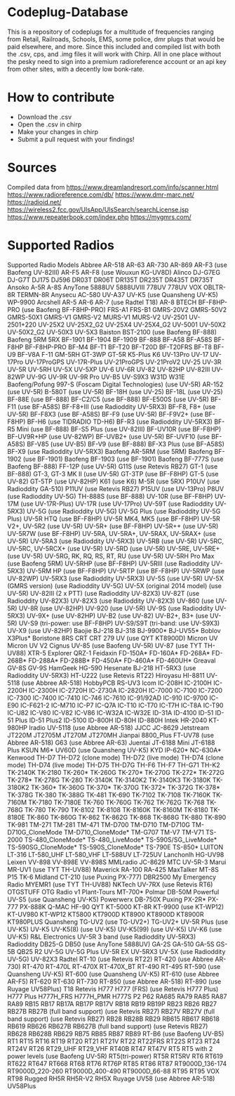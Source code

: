 # Codeplug-Database
This is a repository of codeplugs for a multitude of frequencies ranging from Retail, Railroads, Schools, EMS, some police, dmr plugs that would be paid elsewhere, and more. Since this included and compiled list with both the .csv, cps, and .img files it will work with Chirp. All in one place without the pesky need to sign into a premium radioreference account or an api key from other sites, with a decently low bonk-rate. 

# How to contribute
- Download the .csv
- Open the .csv in chirp
- Make your changes in chirp
- Submit a pull request with your findings!

# Sources
Compiled data from
https://www.dreamlandresort.com/info/scanner.html
https://www.radioreference.com/db/
https://www.dmr-marc.net/
https://radioid.net/
https://wireless2.fcc.gov/UlsApp/UlsSearch/searchLicense.jsp
https://www.repeaterbook.com/index.php
https://mygmrs.com/

# Supported Radios
Supported Radio Models
Abbree
AR-518
AR-63
AR-730
AR-869
AR-F3 (use Baofeng UV-82III)
AR-F5
AR-F8 (use Wouxun KG-UV8D)
Alinco
DJ-G7EG
DJ-G7T
DJ175
DJ596
DR03T
DR06T
DR135T
DR235T
DR435T
DR735T
Ansoko
A-5R
A-8S
AnyTone
5888UV
5888UVIII
778UV
778UV VOX
OBLTR-8R
TERMN-8R
Anysecu
AC-580
UV-A37
UV-K5 (use Quansheng UV-K5)
WP-9900
Arcshell
AR-5
AR-6
AR-7 (use Radtel T18)
AR-8
BTECH
BF-F8HP-PRO (use Baofeng BF-F8HP-PRO)
FRS-A1
FRS-B1
GMRS-20V2
GMRS-50V2
GMRS-50X1
GMRS-V1
GMRS-V2
MURS-V1
MURS-V2
UV-2501
UV-2501+220
UV-25X2
UV-25X2_G2
UV-25X4
UV-25X4_G2
UV-5001
UV-50X2
UV-50X2_G2
UV-50X3
UV-5X3
Baiston
BST-2100 (use Baofeng BF-888)
Baofeng
5RM
5RX
BF-1901
BF-1904
BF-1909
BF-888
BF-A58
BF-A58S
BF-F8HP
BF-F8HP-PRO
BF-M4
BF-T1
BF-T20
BF-T20D
BF-T20FRS
BF-T8
BF-U9
BF-V8A
F-11
GM-5RH
GT-3WP
GT-5R
K5-Plus
K6
UV-13Pro
UV-17
UV-17Pro
UV-17ProGPS
UV-17R-Plus
UV-21ProGPS
UV-21ProV2
UV-25
UV-3R
UV-5R
UV-5RH
UV-5X
UV-5XP
UV-6
UV-6R
UV-82
UV-82HP
UV-82III
UV-82WP
UV-9G
UV-9R
UV-9R Pro
UV-B5
UV-S9X3
W31D
W31E
Baofeng/Pofung
997-S (Foscam Digital Technologies) (use UV-5R)
AR-152 (use UV-5R)
B-580T (use UV-5R)
BF-18H (use UV-25)
BF-18L (use UV-25)
BF-88E (use BF-888)
BF-C2/C5 (use BF-888)
BF-E500S (use UV-5R)
BF-F11 (use BF-A58S)
BF-F8+III (use Radioddity UV-5RX3)
BF-F8, F8+ (use UV-5R)
BF-F8X3 (use BF-A58S)
BF-F9 (use UV-5R)
BF-F9V2+ (use BF-F8HP)
BF-H6 (use TIDRADIO TD-H6)
BF-R3 (use Radioddity UV-5RX3)
BF-R5 Mini (use BF-888)
BF-S5 Plus (use UV-82III)
BF-UV10R (use BF-F8HP)
BF-UV9R+HP (use UV-82WP)
BF-UVB2+ (use UV-5R)
BF-UVF10 (use BF-A58S)
BF-V85 (use UV-B5)
BF-V9 (use BF-888)
BF-X3 Plus (use BF-A58S)
BF-X9 (use Radioddity UV-5RX3)
Baofeng AR-5RM (use 5RM)
Baofeng BF-1902 (use BF-1901)
Baofeng BF-1903 (use BF-1901)
Baofeng BF-777S (use Baofeng BF-888)
FF-12P (use UV-5R)
G11S (use Retevis RB27)
GT-1 (use BF-888)
GT-3, GT-3 MK II (use UV-5R)
GT-3TP (use BF-F8HP)
GT-5 (use UV-82)
GT-5TP (use UV-82HP)
K61 (use K6)
M-5R (use 5RX)
P10UV (use Radioddity GA-510)
P11UV (use Retevis RB27)
P15UV (use UV-13Pro)
P8UV (use Radioddity UV-5G)
TH-888S (use BF-888)
UV-10R (use BF-F8HP)
UV-17M (use UV-17R-Plus)
UV-17R (use UV-17Pro)
UV-59T (use Radioddity UV-5RX3)
UV-5G (use Radioddity UV-5G)
UV-5G Plus (use Radioddity UV-5G Plus)
UV-5R HTQ (use BF-F8HP)
UV-5R MK4, MK5 (use BF-F8HP)
UV-5R V2+, UV-5R2 (use UV-5R)
UV-5R+ (use BF-F8HP)
UV-5R++ (use UV-5R)
UV-5R7W (use BF-F8HP)
UV-5RA, UV-5RA+, UV-5RAX, UV-5RAX+ (use UV-5R)
UV-5RA3 (use Radioddity UV-5RX3)
UV-5RB (use UV-5R)
UV-5RC, UV-5RC, UV-5RCX+ (use UV-5R)
UV-5RD (use UV-5R)
UV-5RE, UV-5RE+ (use UV-5R)
UV-5RG, RK, RQ, RS, RT, RU (use UV-5R)
UV-5RH Pro Max (use Baofeng 5RM)
UV-5RHP (use BF-F8HP)
UV-5RIII (use Radioddity UV-5RX3)
UV-5RM HP (use BF-F8HP)
UV-5RTP (use BF-F8HP)
UV-5RWP (use UV-82WP)
UV-5RX3 (use Radioddity UV-5RX3)
UV-5S (use UV-5R)
UV-5X (GMRS version) (use Radioddity UV-5G)
UV-5X (original 2014 model) (use UV-5R)
UV-82III (2 x PTT) (use Radioddity UV-82X3)
UV-82T (use Radioddity UV-82X3)
UV-82X3 (use Radioddity UV-82X3)
UV-860 (use UV-5R)
UV-8R (use UV-82HP)
UV-920 (use UV-5R)
UV-9S (use Radioddity UV-5RX3)
UV-9X+ (use UV-82HP)
UV-B2 (use UV-82)
UV-B2+, B3+ (use UV-5R)
UV-S9 (tri-power: use BF-F8HP)
UV-S9/S9T (tri-band: use UV-S9X3)
UV-X9 (use UV-82HP)
Baojie
BJ-218
BJ-318
BJ-9900*
BJ-UV55*
Boblov
X3Plus*
Boristone
8RS
CRT
CRT 279 UV (use QYT KT8900D)
Micron UV
Micron UV V2
Cignus
UV-85 (use Baofeng UV-5R)
UV-87 (use TYT TH-UV88)
XTR-5
Explorer
QRZ-1
Feidaxin
FD-150A*
FD-160A*
FD-268A*
FD-268B*
FD-288A*
FD-288B*
FD-450A*
FD-460A*
FD-460UH*
Greaval
GV-8S
GV-9S
HamGeek
HG-590
Hesenate
BJ-218
HT-5RX3 (use Radioddity UV-5RX3)
HT-U222 (use Retevis RT22)
Hiroyasu
HI-8811
UV-5118 (use Abbree AR-518)
HobbyPCB
RS-UV3
Icom
IC-208H
IC-2100H
IC-2200H
IC-2300H
IC-2720H
IC-2730A
IC-2820H
IC-7000
IC-7100
IC-7200
IC-7300
IC-7400
IC-7410
IC-746
IC-7610
IC-91/92AD
IC-910
IC-9700
IC-E90
IC-F621-2
IC-M710
IC-P7
IC-Q7A
IC-T10
IC-T70
IC-T7H
IC-T8A
IC-T90
IC-U82
IC-V80
IC-V82
IC-V86
IC-W32A
IC-W32E
ID-31A
ID-4100
ID-51
ID-51 Plus
ID-51 Plus2
ID-5100
ID-800H
ID-80H
ID-880H
Intek
HR-2040
KT-980HP
Iradio
UV-5118 (use Abbree AR-518)
JJCC
JC-8629
Jetstream
JT220M
JT2705M
JT270M
JT270MH
Jianpai
8800_Plus
FT-UV78 (use Abbree AR-518)
G63 (use Abbree AR-63)
Juentai
JT-6188 Mini
JT-6188 Plus
KSUN
M6*
UV60D (use Quansheng UV-K5)
KYD
IP-620*
NC-630A*
Kenwood
TH-D7
TH-D72 (clone mode)
TH-D72 (live mode)
TH-D74 (clone mode)
TH-D74 (live mode)
TH-D75
TH-D7G
TH-F6
TH-F7
TH-G71
TH-K2
TK-2140K
TK-2180
TK-260*
TK-260G
TK-270*
TK-270G
TK-272*
TK-272G
TK-278*
TK-278G
TK-280
TK-3140K
TK-3140K2
TK-3140K3
TK-3180K
TK-3180K2
TK-360*
TK-360G
TK-370*
TK-370G
TK-372*
TK-372G
TK-378*
TK-378G
TK-380
TK-388G
TK-481
TK-690
TK-7102
TK-7108
TK-7160K
TK-7160M
TK-7180
TK-7180E
TK-760
TK-760G
TK-762
TK-762G
TK-768
TK-768G
TK-780
TK-790
TK-8102
TK-8108
TK-8160K
TK-8160M
TK-8180
TK-8180E
TK-860
TK-860G
TK-862
TK-862G
TK-868
TK-868G
TK-880
TK-890
TK-981
TM-271
TM-281
TM-471
TM-D700
TM-D710
TM-D710G
TM-D710G_CloneMode
TM-D710_CloneMode*
TM-G707
TM-V7
TM-V71
TS-2000
TS-480_CloneMode*
TS-480_LiveMode*
TS-590S/SG_LiveMode*
TS-590SG_CloneMode*
TS-590S_CloneMode*
TS-790E
TS-850*
LUITON
LT-316
LT-580_UHF
LT-580_VHF
LT-588UV
LT-725UV
Lanchonlh
HG-UV98
Leixen
VV-898
VV-898E
VV-898S
MMLradio
JC-8629
MTC
UV-5R-3
Marui
MR-UV1 (use TYT TH-UV88)
Maverick
RA-100
RA-425
MaxTalker
MT-8S
P15
TK-6
Midland
CT-210 (use Puxing PX-777)
DBR2500
My Emergency Radio
MYEMR1 (use TYT TH-UV88)
NKTech
UV-7RX (use Retevis RT6)
OTGSTUFF
OTG Radio v1
Plant-Tours
MT-700*
Polmar
DB-50M
Powerful
UV-S5 (use Quansheng UV-K5)
Powerwerx
DB-750X
Puxing
PX-2R*
PX-777
PX-888K
Q-MAC
HF-90
QYT
KT-5000
KT-8R
KT-9900 (use KT-WP12)
KT-UV980
KT-WP12
KT5800
KT7900D
KT8900
KT8900D
KT8900R
KT980PLUS
Quansheng
TG-UV2 (use TG-UV2+)
TG-UV2+
UV-5R Plus (use UV-K5)
UV-K5
UV-K5(8) (use UV-K5)
UV-K5(99) (use UV-K5)
UV-K6 (use UV-K5)
R&L Electronics
UV-5R 3 band (use Radioddity UV-5RX3)
Radioddity
DB25-G
DB50 (use AnyTone 5888UV)
GA-2S
GA-510
GA-5S
GS-5B
QB25
R2
UV-5G
UV-5G Plus
UV-5R EX
UV-5RX3
UV-5X (use Radioddity UV-5G)
UV-82X3
Radtel
RT-10 (use Retevis RT22)
RT-420 (use Abbree AR-730)
RT-470
RT-470L
RT-470X
RT-470X_BT
RT-490
RT-495
RT-590 (use Quansheng UV-K5)
RT-600 (use Quansheng UV-K5)
RT-610 (use Abbree AR-F5)
RT-620
RT-630
RT-730
RT-850 (use Abbree AR-518)
RT-890 (use Ruyage UV58Plus)
T18
Retevis
H777
H777 (FRS) (use Retevis H777 Plus)
H777 Plus
H777H_FRS
H777H_PMR
H777S
P2
P62
RA685
RA79
RA85
RA87
RA89
RB15
RB17
RB17A
RB17P
RB17V
RB18
RB19
RB19P
RB23
RB26
RB27
RB27B
RB27B (full band support) (use Retevis RB27)
RB27V
RB27V (full band support) (use Retevis RB27)
RB28
RB28B
RB29
RB615
RB617
RB618
RB619
RB626
RB627B
RB627B (full band support) (use Retevis RB27)
RB628
RB628B
RB629
RB75
RB85
RB87
RB89
RT-B6 (use Baofeng UV-B5)
RT1
RT15
RT16
RT19
RT20
RT21
RT21V
RT22
RT22FRS
RT22S
RT23
RT24
RT24V
RT26
RT29_UHF
RT29_VHF
RT40B
RT47
RT47V
RT5
RT5 with 2 power levels (use Baofeng UV-5R)
RT5(tri-power)
RT5R
RT5RV
RT6
RT619
RT622
RT647
RT668
RT68
RT76
RT76P
RT85
RT86
RT87
RT9000D_136-174
RT9000D_220-260
RT9000D_400-490
RT9000D_66-88
RT95
RT95 VOX
RT98
Rugged
RH5R
RH5R-V2
RH5X
Ruyage
UV58 (use Abbree AR-518)
UV58Plus
